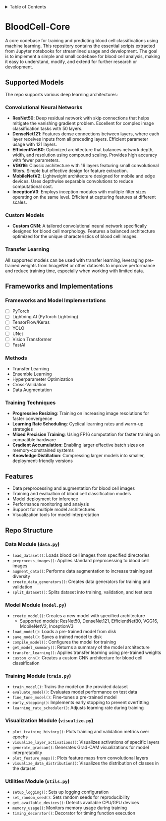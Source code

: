 <details>
  <summary>Table of Contents</summary>
  <ol>
    <li><a href="#bloodcell-core">Bloodcell-Core</a></li>
    <li><a href="#supported-models">Supported Models</a>
      <ul>
        <li><a href="#convolutional-neural-networks-cnns">Convolutional Neural Networks</a></li>
        <li><a href="#custom-models">Custom Models</a></li>
        <li><a href="#transfer-learning">Transfer Learning</a></li>
      </ul>
    </li>
    <li><a href="#frameworks-and-implementations">Frameworks and Implementations</a>
      <ul>
        <li><a href="#frameworks-and-model-implementations">Frameworks and Model Implementations</a></li>
        <li><a href="#methods">Methods</a></li>
        <li><a href="#training-techniques">Training Techniques</a></li>
      </ul>
    </li>
    <li><a href="#features">Features</a></li>
    <li><a href="#repo-structure">Repo Structure</a>
      <ul>
        <li><a href="#data-module-datapy">Data Module (data.py)</a></li>
        <li><a href="#model-module-modelpy">Model Module (model.py)</a></li>
        <li><a href="#training-module-trainpy">Training Module (train.py)</a></li>
        <li><a href="#visualization-module-visualizepy">Visualization Module (visualize.py)</a></li>
        <li><a href="#utilities-module-utilspy">Utilities Module (utils.py)</a></li>
      </ul>
    </li>
  </ol>
</details>

# BloodCell-Core
A core codebase for training and predicting blood cell classifications using machine learning. This repository contains the essential scripts extracted from Jupyter notebooks for streamlined usage and development.
The goal is to implement a simple and small codebase for blood cell analysis, making it easy to understand, modify, and extend for further research or development.

## Supported Models

The repo supports various deep learning architectures:

### Convolutional Neural Networks 
- **ResNet50**: Deep residual network with skip connections that helps mitigate the vanishing gradient problem. Excellent for complex image classification tasks with 50 layers.
- **DenseNet121**: Features dense connections between layers, where each layer receives inputs from all preceding layers. Efficient parameter usage with 121 layers.
- **EfficientNetB0**: Optimized architecture that balances network depth, width, and resolution using compound scaling. Provides high accuracy with fewer parameters.
- **VGG16**: Classic architecture with 16 layers featuring small convolutional filters. Simple but effective design for feature extraction.
- **MobileNetV2**: Lightweight architecture designed for mobile and edge devices. Uses depthwise separable convolutions to reduce computational cost.
- **InceptionV3**: Employs inception modules with multiple filter sizes operating on the same level. Efficient at capturing features at different scales.

### Custom Models
- **Custom CNN**: A tailored convolutional neural network specifically designed for blood cell morphology. Features a balanced architecture optimized for the unique characteristics of blood cell images.

### Transfer Learning
All supported models can be used with transfer learning, leveraging pre-trained weights from ImageNet or other datasets to improve performance and reduce training time, especially when working with limited data.

## Frameworks and Implementations

### Frameworks and Model Implementations
- [ ] PyTorch
- [ ] Lightning.AI (PyTorch Lightning)
- [ ] TensorFlow/Keras
- [ ] YOLO 
- [ ] UNet
- [ ] Vision Transformer 
- [ ] FastAI

### Methods
* Transfer Learning
* Ensemble Learning
* Hyperparameter Optimization
* Cross-Validation
* Data Augmentation

### Training Techniques
- **Progressive Resizing**: Training on increasing image resolutions for faster convergence
- **Learning Rate Scheduling**: Cyclical learning rates and warm-up strategies
- **Mixed Precision Training**: Using FP16 computation for faster training on compatible hardware
- **Gradient Accumulation**: Enabling larger effective batch sizes on memory-constrained systems
- **Knowledge Distillation**: Compressing larger models into smaller, deployment-friendly versions

## Features
- Data preprocessing and augmentation for blood cell images
- Training and evaluation of blood cell classification models
- Model deployment for inference
- Performance monitoring and analysis
- Support for multiple model architectures
- Visualization tools for model interpretation

## Repo Structure

### Data Module (`data.py`)
- `load_dataset()`: Loads blood cell images from specified directories
- `preprocess_images()`: Applies standard preprocessing to blood cell images
- `augment_data()`: Performs data augmentation to increase training set diversity
- `create_data_generators()`: Creates data generators for training and validation
- `split_dataset()`: Splits dataset into training, validation, and test sets

### Model Module (`model.py`)
- `create_model()`: Creates a new model with specified architecture
  - Supported models: ResNet50, DenseNet121, EfficientNetB0, VGG16, MobileNetV2, InceptionV3
- `load_model()`: Loads a pre-trained model from disk
- `save_model()`: Saves a trained model to disk
- `compile_model()`: Configures the model for training
- `get_model_summary()`: Returns a summary of the model architecture
- `transfer_learning()`: Applies transfer learning using pre-trained weights
- `custom_cnn()`: Creates a custom CNN architecture for blood cell classification

### Training Module (`train.py`)
- `train_model()`: Trains the model on the provided dataset
- `evaluate_model()`: Evaluates model performance on test data
- `fine_tune_model()`: Fine-tunes a pre-trained model
- `early_stopping()`: Implements early stopping to prevent overfitting
- `learning_rate_scheduler()`: Adjusts learning rate during training

### Visualization Module (`visualize.py`)
- `plot_training_history()`: Plots training and validation metrics over epochs
- `visualize_layer_activations()`: Visualizes activations of specific layers
- `generate_gradcam()`: Generates Grad-CAM visualizations for model interpretability
- `plot_feature_maps()`: Plots feature maps from convolutional layers
- `visualize_data_distribution()`: Visualizes the distribution of classes in the dataset

### Utilities Module (`utils.py`)
- `setup_logging()`: Sets up logging configuration
- `set_random_seed()`: Sets random seeds for reproducibility
- `get_available_devices()`: Detects available CPU/GPU devices
- `memory_usage()`: Monitors memory usage during training
- `timing_decorator()`: Decorator for timing function execution

